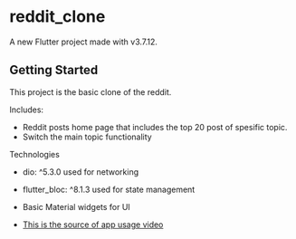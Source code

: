 # reddit_clone

A new Flutter project made with v3.7.12.

## Getting Started

This project is the basic clone of the reddit.

Includes:
  - Reddit posts home page that includes the top 20 post of spesific topic.
  - Switch the main topic functionality

Technologies
  - dio: ^5.3.0 used for networking
  - flutter_bloc: ^8.1.3 used for state management
  - Basic Material widgets for UI

- [This is the source of app usage video](https://drive.google.com/file/d/1B_yJu46IvPJwdxAWzDXqtD1u6W7p7BqO/view?usp=sharing)

